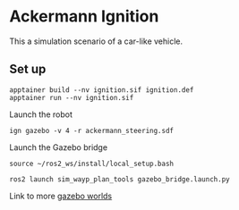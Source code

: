 # Ackermann Ignition 

This a simulation scenario of a car-like vehicle.

## Set up

```
apptainer build --nv ignition.sif ignition.def
apptainer run --nv ignition.sif
```

Launch the robot
```
ign gazebo -v 4 -r ackermann_steering.sdf
```

Launch the Gazebo bridge

```
source ~/ros2_ws/install/local_setup.bash

```
```
ros2 launch sim_wayp_plan_tools gazebo_bridge.launch.py
```

Link to more [gazebo worlds](https://app.gazebosim.org/dashboard)